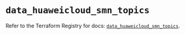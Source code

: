 # `data_huaweicloud_smn_topics`

Refer to the Terraform Registry for docs: [`data_huaweicloud_smn_topics`](https://registry.terraform.io/providers/huaweicloud/huaweicloud/1.71.1/docs/data-sources/smn_topics).
